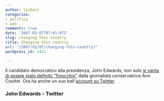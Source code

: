 ```yaml
---
author: leibniz
categories:
- politica
- web
comments: true
date: '2007-03-07T07:01:07Z'
slug: changing-this-country
title: Changing this country
url: "/2007/03/07/changing-this-country/"
wordpress_id: 2423

---
```

Il candidato democratico alla presidenza, John Edwards, non solo [si vanta di essere stato definito "finocchio"](https://johnedwards.com/action/contribute/coulter) dalla giornalista conservatrice Ann Coulter. Ora ha anche un suo bell'[account su Twitter](https://twitter.com/johnedwards).


### John Edwards - Twitter
